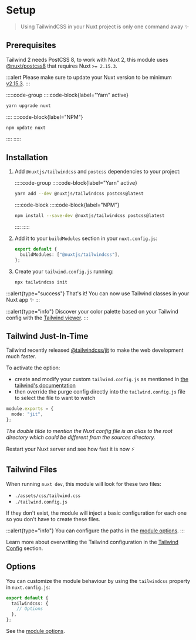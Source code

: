 # Setup

> Using TailwindCSS in your Nuxt project is only one command away ✨

## Prerequisites

Tailwind 2 needs PostCSS 8, to work with Nuxt 2, this module uses [@nuxt/postcss8](https://github.com/nuxt/postcss8) that requires Nuxt `>= 2.15.3`.

:::alert
Please make sure to update your Nuxt version to be minimum [v2.15.3](https://github.com/nuxt/nuxt.js/releases/tag/v2.15.3).
:::

:::::code-group
::::code-block{label="Yarn" active}

```bash
yarn upgrade nuxt
```

::::
::::code-block{label="NPM"}

```bash
npm update nuxt
```

::::
:::::

## Installation

1. Add `@nuxtjs/tailwindcss` and `postcss` dependencies to your project:

   :::::code-group
   ::::code-block{label="Yarn" active}

   ```bash
   yarn add --dev @nuxtjs/tailwindcss postcss@latest
   ```

   ::::code-block
   ::::code-block{label="NPM"}

   ```bash
   npm install --save-dev @nuxtjs/tailwindcss postcss@latest
   ```

   ::::
   :::::

2. Add it to your `buildModules` section in your `nuxt.config.js`:

   ```ts [nuxt.config.js]
   export default {
     buildModules: ["@nuxtjs/tailwindcss"],
   };
   ```

3. Create your `tailwind.config.js` running:

   ```bash
   npx tailwindcss init
   ```

:::alert{type="success"}
That's it! You can now use Tailwind classes in your Nuxt app ✨
:::

:::alert{type="info"}
Discover your color palette based on your Tailwind config with the [Tailwind viewer](/tailwind/viewer).
:::

## Tailwind Just-In-Time

Tailwind recently released [@tailwindcss/jit](https://blog.tailwindcss.com/just-in-time-the-next-generation-of-tailwind-css) to make the web development much faster.

To activate the option:

- create and modify your custom `tailwind.config.js` as mentioned in [the tailwind's documentation](https://tailwindcss.com/docs/just-in-time-mode#enabling-jit-mode)
- then override the purge config directly into the `tailwind.config.js` file to select the file to want to watch

```ts [tailwind.config.js]
module.exports = {
  mode: "jit",
};
```

_The double tilde to mention the Nuxt config file is an alias to the root directory which could be different from the sources directory._

Restart your Nuxt server and see how fast it is now ⚡️

## Tailwind Files

When running `nuxt dev`, this module will look for these two files:

- `./assets/css/tailwind.css`
- `./tailwind.config.js`

If they don't exist, the module will inject a basic configuration for each one so you don't have to create these files.

:::alert{type="info"}
You can configure the paths in the [module options](/options).
:::

Learn more about overwriting the Tailwind configuration in the [Tailwind Config](/tailwind/config) section.

## Options

You can customize the module behaviour by using the `tailwindcss` property in `nuxt.config.js`:

```ts [nuxt.config.js]
export default {
  tailwindcss: {
    // Options
  },
};
```

See the [module options](/options).

